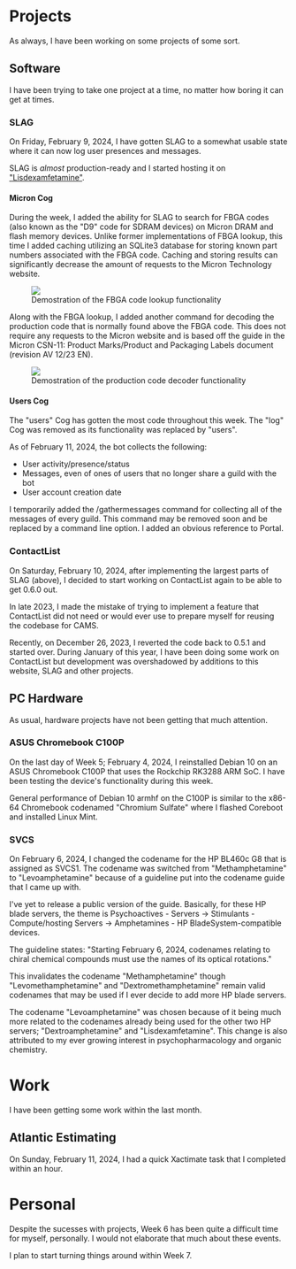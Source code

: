 # Projects
As always, I have been working on some projects of some sort.

## Software
I have been trying to take one project at a time, no matter how boring it can get at times.

### SLAG
On Friday, February 9, 2024, I have gotten SLAG to a somewhat usable state where it can now log user presences and messages.

SLAG is *almost* production-ready and I started hosting it on ["Lisdexamfetamine"](../../projects/srv_amp/).

#### Micron Cog
During the week, I added the ability for SLAG to search for FBGA codes (also known as the "D9" code for SDRAM devices) on Micron DRAM and flash memory devices. Unlike former implementations of FBGA lookup, this time I added caching utilizing an SQLite3 database for storing known part numbers associated with the FBGA code. Caching and storing results can significantly decrease the amount of requests to the Micron Technology website.

<figure>
    <img src="/static/pages/blog/8/slag_micron_1.webp">
    <figcaption>Demostration of the FBGA code lookup functionality</figcaption>
</figure>

Along with the FBGA lookup, I added another command for decoding the production code that is normally found above the FBGA code. This does not require any requests to the Micron website and is based off the guide in the Micron CSN-11: Product Marks/Product and Packaging Labels document (revision AV 12/23 EN).

<figure>
    <img src="/static/pages/blog/8/slag_micron_2.webp">
    <figcaption>Demostration of the production code decoder functionality</figcaption>
</figure>

#### Users Cog
The "users" Cog has gotten the most code throughout this week. The "log" Cog was removed as its functionality was replaced by "users".

As of February 11, 2024, the bot collects the following:

- User activity/presence/status
- Messages, even of ones of users that no longer share a guild with the bot
- User account creation date

I temporarily added the /gathermessages command for collecting all of the messages of every guild. This command may be removed soon and be replaced by a command line option. I added an obvious reference to Portal.

### ContactList
On Saturday, February 10, 2024, after implementing the largest parts of SLAG (above), I decided to start working on ContactList again to be able to get 0.6.0 out.

In late 2023, I made the mistake of trying to implement a feature that ContactList did not need or would ever use to prepare myself for reusing the codebase for CAMS. 

Recently, on December 26, 2023, I reverted the code back to 0.5.1 and started over. During January of this year, I have been doing some work on ContactList but development was overshadowed by additions to this website, SLAG and other projects.

## PC Hardware
As usual, hardware projects have not been getting that much attention. 

### ASUS Chromebook C100P
On the last day of Week 5; February 4, 2024, I reinstalled Debian 10 on an ASUS Chromebook C100P that uses the Rockchip RK3288 ARM SoC. I have been testing the device's functionality during this week. 

General performance of Debian 10 armhf on the C100P is similar to the x86-64 Chromebook codenamed "Chromium Sulfate" where I flashed Coreboot and installed Linux Mint.

### SVCS
On February 6, 2024, I changed the codename for the HP BL460c G8 that is assigned as SVCS1. The codename was switched from "Methamphetamine" to "Levoamphetamine" because of a guideline put into the codename guide that I came up with. 

I've yet to release a public version of the guide. Basically, for these HP blade servers, the theme is Psychoactives - Servers -> Stimulants - Compute/hosting Servers -> Amphetamines - HP BladeSystem-compatible devices.

The guideline states: "Starting February 6, 2024, codenames relating to chiral chemical compounds must use the names of its optical rotations."

This invalidates the codename "Methamphetamine" though "Levomethamphetamine" and "Dextromethamphetamine" remain valid codenames that may be used if I ever decide to add more HP blade servers.

The codename "Levoamphetamine" was chosen because of it being much more related to the codenames already being used for the other two HP servers; "Dextroamphetamine" and "Lisdexamfetamine". This change is also attributed to my ever growing interest in psychopharmacology and organic chemistry.

# Work
I have been getting some work within the last month. 

## Atlantic Estimating
On Sunday, February 11, 2024, I had a quick Xactimate task that I completed within an hour.

# Personal
Despite the sucesses with projects, Week 6 has been quite a difficult time for myself, personally. I would not elaborate that much about these events.

I plan to start turning things around within Week 7.
